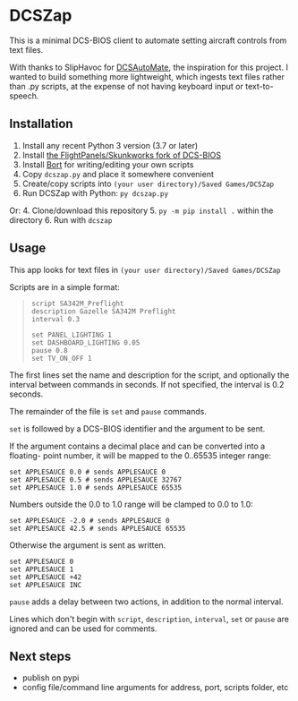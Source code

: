 # DCSZap

This is a minimal DCS-BIOS client to automate setting aircraft controls from
text files.

With thanks to SlipHavoc for [DCSAutoMate](https://github.com/SlipHavoc/DCSAutoMate), the inspiration for this project.
I wanted to build something more lightweight, which ingests text files rather
than .py scripts, at the expense of not having keyboard input or text-to-speech.

## Installation

1. Install any recent Python 3 version (3.7 or later)
2. Install [the FlightPanels/Skunkworks fork of DCS-BIOS](https://github.com/DCS-Skunkworks/dcs-bios)
3. Install [Bort](https://github.com/DCS-Skunkworks/Bort/releases) for writing/editing your own scripts
4. Copy `dcszap.py` and place it somewhere convenient
5. Create/copy scripts into `(your user directory)/Saved Games/DCSZap`
6. Run DCSZap with Python: `py dcszap.py`

Or:
4. Clone/download this repository
5. `py -m pip install .` within the directory
6. Run with `dcszap`

## Usage

This app looks for text files in `(your user directory)/Saved Games/DCSZap`

Scripts are in a simple format:

> ```
> script SA342M_Preflight
> description Gazelle SA342M Preflight
> interval 0.3
>
> set PANEL_LIGHTING 1
> set DASHBOARD_LIGHTING 0.05
> pause 0.8
> set TV_ON_OFF 1
> ```

The first lines set the name and description for the script, and optionally the
interval between commands in seconds. If not specified, the interval is 0.2
seconds.

The remainder of the file is `set` and `pause` commands.

`set` is followed by a DCS-BIOS identifier and the argument to be sent.

If the argument contains a decimal place and can be converted into a floating-
point number, it will be mapped to the 0..65535 integer range:

```
set APPLESAUCE 0.0 # sends APPLESAUCE 0
set APPLESAUCE 0.5 # sends APPLESAUCE 32767
set APPLESAUCE 1.0 # sends APPLESAUCE 65535
```
Numbers outside the 0.0 to 1.0 range will be clamped to 0.0 to 1.0:
```
set APPLESAUCE -2.0 # sends APPLESAUCE 0
set APPLESAUCE 42.5 # sends APPLESAUCE 65535
```
Otherwise the argument is sent as written.
```
set APPLESAUCE 0
set APPLESAUCE 1
set APPLESAUCE +42
set APPLESAUCE INC
```

`pause` adds a delay between two actions, in addition to the normal interval.

Lines which don't begin with `script`, `description`, `interval`, `set` or `pause`
are ignored and can be used for comments.

## Next steps

- publish on pypi
- config file/command line arguments for address, port, scripts folder, etc

